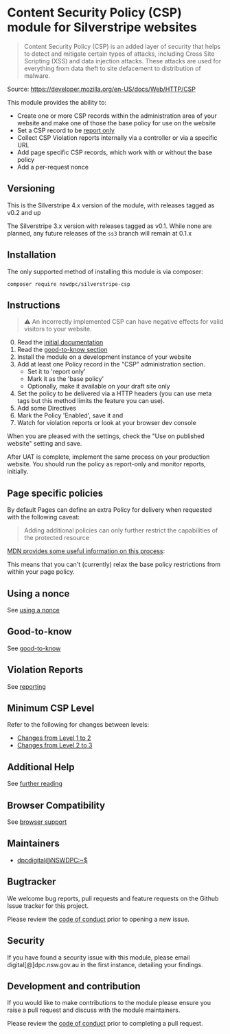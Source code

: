 # Content Security Policy (CSP) module for Silverstripe websites

> Content Security Policy (CSP) is an added layer of security that helps to detect and mitigate certain types of attacks, including Cross Site Scripting (XSS) and data injection attacks. These attacks are used for everything from data theft to site defacement to distribution of malware.

Source: https://developer.mozilla.org/en-US/docs/Web/HTTP/CSP

This module provides the ability to:

+ Create one or more CSP records within the administration area of your website and make one of those the base policy for use on the website
+ Set a CSP record to be [report only](https://developer.mozilla.org/en-US/docs/Web/HTTP/Headers/Content-Security-Policy-Report-Only)
+ Collect CSP Violation reports internally via a controller or via a specific URL
+ Add page specific CSP records, which work with or without the base policy
+ Add a per-request nonce

## Versioning

This is the Silverstripe 4.x version of the module, with releases tagged as v0.2 and up

The Silverstripe 3.x version with releases tagged as v0.1. While none are planned, any future releases of the `ss3` branch will remain at 0.1.x

## Installation

The only supported method of installing this module is via composer:

```
composer require nswdpc/silverstripe-csp
```

## Instructions

> :warning: An incorrectly implemented CSP can have negative effects for valid visitors to your website.

0. Read the [initial documentation](./docs/en/00_index.md)
0. Read the [good-to-know section](./docs/en/01_good_to_know.md)
0. Install the module on a development instance of your website
0. Add at least one Policy record in the "CSP" administration section.
    * Set it to 'report only'
    * Mark it as the 'base policy'
    * Optionally, make it available on your draft site only
0. Set the policy to be delivered via a HTTP headers (you can use meta tags but this method limits the feature you can use).
0. Add some Directives
0. Mark the Policy 'Enabled', save it and
0. Watch for violation reports or look at your browser dev console

When you are pleased with the settings, check the "Use on published website" setting and save.

After UAT is complete, implement the same process on your production website. You should run the policy as report-only and monitor reports, initially.

## Page specific policies

By default Pages can define an extra Policy for delivery when requested with the following caveat:

> Adding additional policies can only further restrict the capabilities of the protected resource

[MDN provides some useful information on this process](https://developer.mozilla.org/en-US/docs/Web/HTTP/Headers/Content-Security-Policy#Multiple_content_security_policies):

This means that you can't (currently) relax the base policy restrictions from within your page policy.

## Using a nonce

See [using a nonce](./docs/en/01_using_a_nonce.md)

## Good-to-know

See [good-to-know](./docs/en/01_good_to_know.md)

## Violation Reports

See [reporting](./docs/en/05_reporturi_and_other_services.md)

## Minimum CSP Level

Refer to the following for changes between levels:

+ [Changes from Level 1 to 2](https://www.w3.org/TR/CSP2/#changes-from-level-1)
+ [Changes from Level 2 to 3](https://www.w3.org/TR/CSP3/#changes-from-level-2)

## Additional Help

See [further reading](./docs/en/01_index.md#further-reading)

## Browser Compatibility

See [browser support](./docs/en/02_browser_support.md)

## Maintainers

+ [dpcdigital@NSWDPC:~$](https://dpc.nsw.gov.au)


## Bugtracker

We welcome bug reports, pull requests and feature requests on the Github Issue tracker for this project.

Please review the [code of conduct](./code-of-conduct.md) prior to opening a new issue.

## Security

If you have found a security issue with this module, please email digital[@]dpc.nsw.gov.au in the first instance, detailing your findings.

## Development and contribution

If you would like to make contributions to the module please ensure you raise a pull request and discuss with the module maintainers.

Please review the [code of conduct](./code-of-conduct.md) prior to completing a pull request.
